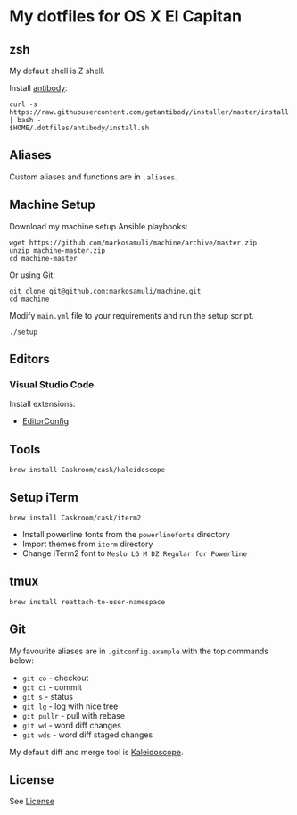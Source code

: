 My dotfiles for OS X El Capitan
===============================

zsh
---

My default shell is Z shell.

Install [antibody](https://github.com/getantibody/antibody):

```
curl -s https://raw.githubusercontent.com/getantibody/installer/master/install | bash -
$HOME/.dotfiles/antibody/install.sh
```

Aliases
-------

Custom aliases and functions are in `.aliases`.

Machine Setup
-------------

Download my machine setup Ansible playbooks:

```
wget https://github.com/markosamuli/machine/archive/master.zip
unzip machine-master.zip
cd machine-master
```

Or using Git:

```
git clone git@github.com:markosamuli/machine.git
cd machine
```

Modify `main.yml` file to your requirements and run the setup script.

```
./setup
```

Editors
-------

### Visual Studio Code 

Install extensions:

- [EditorConfig](https://marketplace.visualstudio.com/items?itemName=EditorConfig.EditorConfig)

Tools
-----

```
brew install Caskroom/cask/kaleidoscope
```

Setup iTerm
-----------

```
brew install Caskroom/cask/iterm2
```

- Install powerline fonts from the `powerlinefonts` directory
- Import themes from `iterm` directory
- Change iTerm2 font to `Meslo LG M DZ Regular for Powerline`

tmux
----

```
brew install reattach-to-user-namespace
```

Git
---

My favourite aliases are in `.gitconfig.example` with the top commands below:

- `git co` - checkout
- `git ci` - commit
- `git s` - status
- `git lg` - log with nice tree
- `git pullr` - pull with rebase
- `git wd` - word diff changes
- `git wds` - word diff staged changes

My default diff and merge tool is [Kaleidoscope](http://www.kaleidoscopeapp.com/).

License
-------

See [License](LICENSE) 
